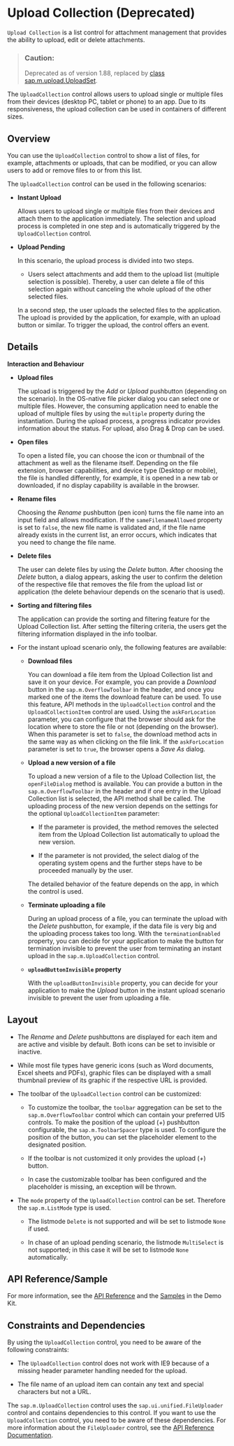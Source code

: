 <!-- loio124ee13b03664b14b455630fb8171996 -->

# Upload Collection \(Deprecated\)

`Upload Collection` is a list control for attachment management that provides the ability to upload, edit or delete attachments.

> ### Caution:  
> Deprecated as of version 1.88, replaced by [class sap.m.upload.UploadSet](https://ui5.sap.com/#/api/sap.m.upload.UploadSet).

The `UploadCollection` control allows users to upload single or multiple files from their devices \(desktop PC, tablet or phone\) to an app. Due to its responsiveness, the upload collection can be used in containers of different sizes.



## Overview

You can use the `UploadCollection` control to show a list of files, for example, attachments or uploads, that can be modified, or you can allow users to add or remove files to or from this list.

The `UploadCollection` control can be used in the following scenarios:

-   **Instant Upload**

    Allows users to upload single or multiple files from their devices and attach them to the application immediately. The selection and upload process is completed in one step and is automatically triggered by the `UploadCollection` control.

-   **Upload Pending**

    In this scenario, the upload process is divided into two steps.

    -   Users select attachments and add them to the upload list \(multiple selection is possible\). Thereby, a user can delete a file of this selection again without canceling the whole upload of the other selected files.


    In a second step, the user uploads the selected files to the application. The upload is provided by the application, for example, with an upload button or similar. To trigger the upload, the control offers an event.




## Details

**Interaction and Behaviour**

-   **Upload files**

    The upload is triggered by the *Add* or *Upload* pushbutton \(depending on the scenario\). In the OS-native file picker dialog you can select one or multiple files. However, the consuming application need to enable the upload of multiple files by using the `multiple` property during the instantiation. During the upload process, a progress indicator provides information about the status. For upload, also Drag & Drop can be used.

-   **Open files**

    To open a listed file, you can choose the icon or thumbnail of the attachment as well as the filename itself. Depending on the file extension, browser capabilities, and device type \(Desktop or mobile\), the file is handled differently, for example, it is opened in a new tab or downloaded, if no display capability is available in the browser.

-   **Rename files**

    Choosing the *Rename* pushbutton \(pen icon\) turns the file name into an input field and allows modification. If the `sameFilenameAllowed` property is set to `false`, the new file name is validated and, if the file name already exists in the current list, an error occurs, which indicates that you need to change the file name.

-   **Delete files**

    The user can delete files by using the *Delete* button. After choosing the *Delete* button, a dialog appears, asking the user to confirm the deletion of the respective file that removes the file from the upload list or application \(the delete behaviour depends on the scenario that is used\).

-   **Sorting and filtering files**

    The application can provide the sorting and filtering feature for the Upload Collection list. After setting the filtering criteria, the users get the filtering information displayed in the info toolbar.

-   For the instant upload scenario only, the following features are available:

    -   **Download files**

        You can download a file item from the Upload Collection list and save it on your device. For example, you can provide a *Download* button in the `sap.m.OverflowToolbar` in the header, and once you marked one of the items the download feature can be used. To use this feature, API methods in the `UploadCollection` control and the `UploadCollectionItem` control are used. Using the `askForLocation` parameter, you can configure that the browser should ask for the location where to store the file or not \(depending on the browser\). When this parameter is set to `false`, the download method acts in the same way as when clicking on the file link. If the `askForLocation` parameter is set to `true`, the browser opens a *Save As* dialog.

    -   **Upload a new version of a file**

        To upload a new version of a file to the Upload Collection list, the `openFileDialog` method is available. You can provide a button in the `sap.m.OverflowToolbar` in the header and if one entry in the Upload Collection list is selected, the API method shall be called. The uploading process of the new version depends on the settings for the optional `UploadCollectionItem` parameter:

        -   If the parameter is provided, the method removes the selected item from the Upload Collection list automatically to upload the new version.

        -   If the parameter is not provided, the select dialog of the operating system opens and the further steps have to be proceeded manually by the user.


        The detailed behavior of the feature depends on the app, in which the control is used.

    -   **Terminate uploading a file**

        During an upload process of a file, you can terminate the upload with the *Delete* pushbutton, for example, if the data file is very big and the uploading process takes too long. With the `terminationEnabled` property, you can decide for your application to make the button for termination invisible to prevent the user from terminating an instant upload in the `sap.m.UploadCollection` control.

    -   **`uploadButtonInvisible` property**

        With the `uploadButtonInvisible` property, you can decide for your application to make the *Upload* button in the instant upload scenario invisible to prevent the user from uploading a file.





## Layout

-   The *Rename* and *Delete* pushbuttons are displayed for each item and are active and visible by default. Both icons can be set to invisible or inactive.

-   While most file types have generic icons \(such as Word documents, Excel sheets and PDFs\), graphic files can be displayed with a small thumbnail preview of its graphic if the respective URL is provided.

-   The toolbar of the `UploadCollection` control can be customized:

    -   To customize the toolbar, the `toolbar` aggregation can be set to the `sap.m.OverflowToolbar` control which can contain your preferred UI5 controls. To make the position of the upload \(*\+*\) pushbutton configurable, the `sap.m.ToolbarSpacer` type is used. To configure the position of the button, you can set the placeholder element to the designated position.

    -   If the toolbar is not customized it only provides the upload \(*\+*\) button.
    -   In case the customizable toolbar has been configured and the placeholder is missing, an exception will be thrown.

-   The `mode` property of the `UploadCollection` control can be set. Therefore the `sap.m.ListMode` type is used.

    -   The listmode `Delete` is not supported and will be set to listmode `None` if used.

    -   In chase of an upload pending scenario, the listmode `MultiSelect` is not supported; in this case it will be set to listmode `None` automatically.





## API Reference/Sample

For more information, see the [API Reference](https://ui5.sap.com/#/api/sap.m.UploadCollection) and the [Samples](https://ui5.sap.com/#/entity/sap.m.UploadCollection) in the Demo Kit.



## Constraints and Dependencies

By using the `UploadCollection` control, you need to be aware of the following constraints:

-   The `UploadCollection` control does not work with IE9 because of a missing header parameter handling needed for the upload.

-   The file name of an upload item can contain any text and special characters but not a URL.


The `sap.m.UploadCollection` control uses the `sap.ui.unified.FileUploader` control and contains dependencies to this control. If you want to use the `UploadCollection` control, you need to be aware of these dependencies. For more information about the `FileUploader` control, see the [API Reference Documentation](https://ui5.sap.com/#/api/sap.ui.unified.FileUploader). 

